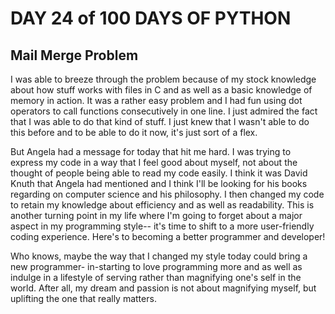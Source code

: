 # DAY 24 of 100 DAYS OF PYTHON

## Mail Merge Problem

I was able to breeze through the problem because of my stock knowledge about
how stuff works with files in C and as well as a basic knowledge of memory in
action. It was a rather easy problem and I had fun using dot operators to call
functions consecutively in one line. I just admired the fact that I was able to
do that kind of stuff. I just knew that I wasn't able to do this before and to
be able to do it now, it's just sort of a flex.

But Angela had a message for today that hit me hard. I was trying to express
my code in a way that I feel good about myself, not about the thought of people
being able to read my code easily. I think it was David Knuth that Angela had
mentioned and I think I'll be looking for his books regarding on computer science
and his philosophy. I then changed my code to retain my knowledge about efficiency
and as well as readability. This is another turning point in my life where I'm
going to forget about a major aspect in my programming style-- it's time to shift
to a more user-friendly coding experience. Here's to becoming a better programmer
and developer!

Who knows, maybe the way that I changed my style today could bring a new programmer-
in-starting to love programming more and as well as indulge in a lifestyle of
serving rather than magnifying one's self in the world. After all, my dream and
passion is not about magnifying myself, but uplifting the one that really matters.
